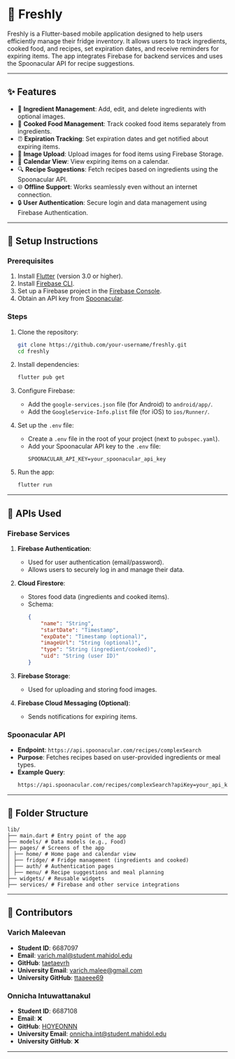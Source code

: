 # 🥗 Freshly

Freshly is a Flutter-based mobile application designed to help users efficiently manage their fridge inventory. It allows users to track ingredients, cooked food, and recipes, set expiration dates, and receive reminders for expiring items. The app integrates Firebase for backend services and uses the Spoonacular API for recipe suggestions.

---

## ✨ Features

-   🥕 **Ingredient Management**: Add, edit, and delete ingredients with optional images.
-   🍲 **Cooked Food Management**: Track cooked food items separately from ingredients.
-   ⏰ **Expiration Tracking**: Set expiration dates and get notified about expiring items.
-   📸 **Image Upload**: Upload images for food items using Firebase Storage.
-   📅 **Calendar View**: View expiring items on a calendar.
-   🔍 **Recipe Suggestions**: Fetch recipes based on ingredients using the Spoonacular API.
-   🌐 **Offline Support**: Works seamlessly even without an internet connection.
-   🔒 **User Authentication**: Secure login and data management using Firebase Authentication.

---

## 🚀 Setup Instructions

### Prerequisites

1. Install [Flutter](https://flutter.dev/docs/get-started/install) (version 3.0 or higher).
2. Install [Firebase CLI](https://firebase.google.com/docs/cli).
3. Set up a Firebase project in the [Firebase Console](https://console.firebase.google.com/).
4. Obtain an API key from [Spoonacular](https://spoonacular.com/food-api).

### Steps

1. Clone the repository:

    ```bash
    git clone https://github.com/your-username/freshly.git
    cd freshly
    ```

2. Install dependencies:

    ```bash
    flutter pub get
    ```

3. Configure Firebase:

    - Add the `google-services.json` file (for Android) to `android/app/`.
    - Add the `GoogleService-Info.plist` file (for iOS) to `ios/Runner/`.

4. Set up the `.env` file:

    - Create a `.env` file in the root of your project (next to `pubspec.yaml`).
    - Add your Spoonacular API key to the `.env` file:
        ```env
        SPOONACULAR_API_KEY=your_spoonacular_api_key
        ```

5. Run the app:

    ```bash
    flutter run
    ```

---

## 🔗 APIs Used

### Firebase Services

1. **Firebase Authentication**:

    - Used for user authentication (email/password).
    - Allows users to securely log in and manage their data.

2. **Cloud Firestore**:

    - Stores food data (ingredients and cooked items).
    - Schema:
        ```json
        {
            "name": "String",
            "startDate": "Timestamp",
            "expDate": "Timestamp (optional)",
            "imageUrl": "String (optional)",
            "type": "String (ingredient/cooked)",
            "uid": "String (user ID)"
        }
        ```

3. **Firebase Storage**:

    - Used for uploading and storing food images.

4. **Firebase Cloud Messaging (Optional)**:
    - Sends notifications for expiring items.

### Spoonacular API

-   **Endpoint**: `https://api.spoonacular.com/recipes/complexSearch`
-   **Purpose**: Fetches recipes based on user-provided ingredients or meal types.
-   **Example Query**:
    ```bash
    https://api.spoonacular.com/recipes/complexSearch?apiKey=your_api_key&query=pasta&number=10
    ```

---

## 📂 Folder Structure

```
lib/
├── main.dart # Entry point of the app
├── models/ # Data models (e.g., Food)
├── pages/ # Screens of the app
│ ├── home/ # Home page and calendar view
│ ├── fridge/ # Fridge management (ingredients and cooked)
│ ├── auth/ # Authentication pages
│ ├── menu/ # Recipe suggestions and meal planning
├── widgets/ # Reusable widgets
├── services/ # Firebase and other service integrations
```

---

## 📧 Contributors

### Varich Maleevan

-   **Student ID**: 6687097
-   **Email**: varich.mal@student.mahidol.edu
-   **GitHub**: [taetaevrh](https://github.com/taetaevrh)
-   **University Email**: varich.malee@gmail.com
-   **University GitHub**: [ttaaeee69](https://github.com/ttaaeee69)

### Onnicha Intuwattanakul

-   **Student ID**: 6687108
-   **Email**: ❌
-   **GitHub**: [HOYEONNN](https://github.com/HOYEONNN)
-   **University Email**: onnicha.int@student.mahidol.edu
-   **University GitHub**: ❌

---
